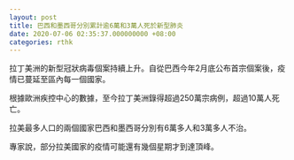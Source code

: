 ```yaml
---
layout: post
title: 巴西和墨西哥分別累計逾6萬和3萬人死於新型肺炎
date: 2020-07-06 02:35:37.000000000 +08:00
categories: rthk
---
```


拉丁美洲的新型冠狀病毒個案持續上升。自從巴西今年2月底公布首宗個案後，疫情已蔓延至區內每一個國家。

根據歐洲疾控中心的數據，至今拉丁美洲錄得超過250萬宗病例，超過10萬人死亡。

拉美最多人口的兩個國家巴西和墨西哥分別有6萬多人和3萬多人不治。

專家說，部分拉美國家的疫情可能還有幾個星期才到達頂峰。
